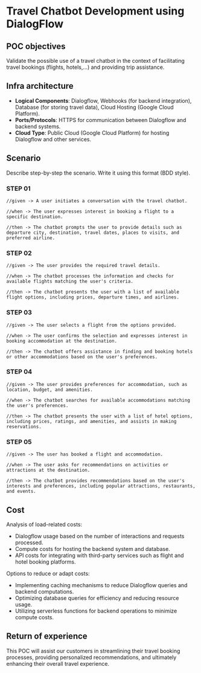 # Travel Chatbot Development using DialogFlow

## POC objectives

Validate the possible use of a travel chatbot in the context of facilitating travel bookings (flights, hotels,...) and providing trip assistance.

## Infra architecture

- **Logical Components**: Dialogflow, Webhooks (for backend integration), Database (for storing travel data), Cloud Hosting (Google Cloud Platform).
- **Ports/Protocols**: HTTPS for communication between Dialogflow and backend systems.
- **Cloud Type**: Public Cloud (Google Cloud Platform) for hosting Dialogflow and other services.


## Scenario

Describe step-by-step the scenario. Write it using this format (BDD style).

### STEP 01

```
//given -> A user initiates a conversation with the travel chatbot.

//when -> The user expresses interest in booking a flight to a specific destination.

//then -> The chatbot prompts the user to provide details such as departure city, destination, travel dates, places to visits, and preferred airline.

```

### STEP 02

```
//given -> The user provides the required travel details.

//when -> The chatbot processes the information and checks for available flights matching the user's criteria.

//then -> The chatbot presents the user with a list of available flight options, including prices, departure times, and airlines.

```

### STEP 03

```
//given -> The user selects a flight from the options provided.

//when -> The user confirms the selection and expresses interest in booking accommodation at the destination.

//then -> The chatbot offers assistance in finding and booking hotels or other accommodations based on the user's preferences.

```

### STEP 04

```
//given -> The user provides preferences for accommodation, such as location, budget, and amenities.

//when -> The chatbot searches for available accommodations matching the user's preferences.

//then -> The chatbot presents the user with a list of hotel options, including prices, ratings, and amenities, and assists in making reservations.

```

### STEP 05

```
//given -> The user has booked a flight and accommodation.

//when -> The user asks for recommendations on activities or attractions at the destination.

//then -> The chatbot provides recommendations based on the user's interests and preferences, including popular attractions, restaurants, and events.
```

## Cost

Analysis of load-related costs:
- Dialogflow usage based on the number of interactions and requests processed.
- Compute costs for hosting the backend system and database.
- API costs for integrating with third-party services such as flight and hotel booking platforms.

Options to reduce or adapt costs:
- Implementing caching mechanisms to reduce Dialogflow queries and backend computations.
- Optimizing database queries for efficiency and reducing resource usage.
- Utilizing serverless functions for backend operations to minimize compute costs.


## Return of experience

This POC will assist our customers in streamlining their travel booking processes, providing personalized recommendations, and ultimately enhancing their overall travel experience.
